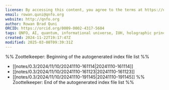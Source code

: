 ```yaml
---
license: By accessing this content, you agree to the terms at https://qnfo.org/LICENSE
email: rowan.quni@qnfo.org
website: http://qnfo.org
author: Rowan Brad Quni
ORCID: https://orcid.org/0009-0002-4317-5604
tags: QNFO, AI, quantum, informational universe, IUH, holographic principle
created: 2024-11-22T19:17:47Z
modified: 2025-03-08T09:39:31Z
---
```


%% Zoottelkeeper: Beginning of the autogenerated index file list %%
-  [[notes/0.3/2024/11/10/20241110-161114|20241110-161114]]
-  [[notes/0.3/2024/11/10/20241110-161123|20241110-161123]]
-  [[notes/0.3/2024/11/10/20241110-191145|20241110-191145]]
%% Zoottelkeeper: End of the autogenerated index file list %%
